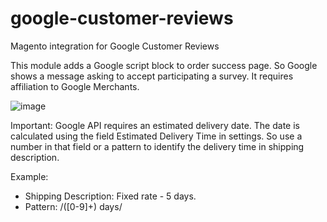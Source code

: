 # google-customer-reviews
Magento integration for Google Customer Reviews

This module adds a Google script block to order success page. So Google shows a message asking to accept participating a survey. It requires affiliation to Google Merchants.

![image](https://cloud.githubusercontent.com/assets/13813964/21123122/de54e0d0-c0bd-11e6-94aa-afc6cb286b5c.png)

Important: Google API requires an estimated delivery date. The date is calculated using the field Estimated Delivery Time in settings. So use a number in that field or a pattern to identify the delivery time in shipping description.

Example:
  * Shipping Description: Fixed rate - 5 days.
  * Pattern: /([0-9]+) days/
